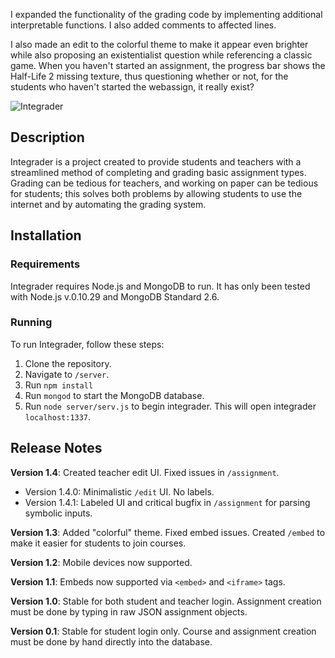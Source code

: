 I expanded the functionality of the grading code by implementing additional interpretable functions. I also added comments to affected lines.

I also made an edit to the colorful theme to make it appear even brighter while also proposing an existentialist question while referencing a classic game. When you haven't started an assignment, the progress bar shows the Half-Life 2 missing texture, thus questioning whether or not, for the students who haven't started the webassign, it really exist?

![Integrader](https://raw.githubusercontent.com/bluepichu/integrader/master/public/images/logo-light.png)

## Description

Integrader is a project created to provide students and teachers with a streamlined method of completing and grading basic assignment types.  Grading can be tedious for teachers, and working on paper can be tedious for students; this solves both problems by allowing students to use the internet and by automating the grading system.

## Installation

### Requirements

Integrader requires Node.js and MongoDB to run.  It has only been tested with Node.js v.0.10.29 and MongoDB Standard 2.6.

### Running

To run Integrader, follow these steps:

1. Clone the repository.
2. Navigate to `/server`.
3. Run `npm install`
4. Run `mongod` to start the MongoDB database.
5. Run `node server/serv.js` to begin integrader.  This will open integrader `localhost:1337`.

## Release Notes

**Version 1.4**: Created teacher edit UI.  Fixed issues in `/assignment`.

- Version 1.4.0: Minimalistic `/edit` UI.  No labels.
- Version 1.4.1: Labeled UI and critical bugfix in `/assignment` for parsing symbolic inputs.

**Version 1.3**: Added "colorful" theme.  Fixed embed issues.  Created `/embed` to make it easier for students to join courses.

**Version 1.2**: Mobile devices now supported.

**Version 1.1**: Embeds now supported via `<embed>` and `<iframe>` tags.

**Version 1.0**: Stable for both student and teacher login.  Assignment creation must be done by typing in raw JSON assignment objects.

**Version 0.1**: Stable for student login only.  Course and assignment creation must be done by hand directly into the database.
